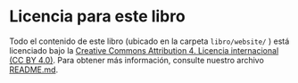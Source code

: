 # Licencia para este libro

Todo el contenido de este libro (ubicado en la carpeta `libro/website/` ) está licenciado bajo la [Creative Commons Attribution 4. Licencia internacional (CC BY 4.0)](https://creativecommons.org/licenses/by/4.0/). Para obtener más información, consulte nuestro archivo [README.md](../../README.md).
